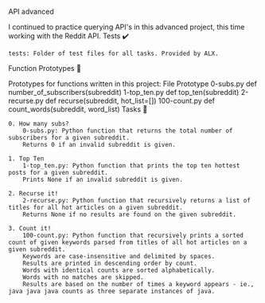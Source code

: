 API advanced

I continued to practice querying API's in this advanced project, this time working with the Reddit API.
Tests ✔️

    tests: Folder of test files for all tasks. Provided by ALX.

Function Prototypes 💾

Prototypes for functions written in this project:
File 	Prototype
0-subs.py 	def number_of_subscribers(subreddit)
1-top_ten.py 	def top_ten(subreddit)
2-recurse.py 	def recurse(subreddit, hot_list=[])
100-count.py 	def count_words(subreddit, word_list)
Tasks 📃

    0. How many subs?
        0-subs.py: Python function that returns the total number of subscribers for a given subreddit.
        Returns 0 if an invalid subreddit is given.

    1. Top Ten
        1-top_ten.py: Python function that prints the top ten hottest posts for a given subreddit.
        Prints None if an invalid subreddit is given.

    2. Recurse it!
        2-recurse.py: Python function that recursively returns a list of titles for all hot articles on a given subreddit.
        Returns None if no results are found on the given subreddit.

    3. Count it!
        100-count.py: Python function that recursively prints a sorted count of given keywords parsed from titles of all hot articles on a given subreddit.
        Keywords are case-insensitive and delimited by spaces.
        Results are printed in descending order by count.
        Words with identical counts are sorted alphabetically.
        Words with no matches are skipped.
        Results are based on the number of times a keyword appears - ie., java java java counts as three separate instances of java.

